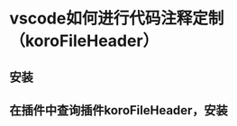 <!--
 * @Author: your name
 * @Date: 2021-10-28 14:53:33
 * @LastEditTime: 2021-10-28 14:56:53
 * @LastEditors: Please set LastEditors
 * @Description: In User Settings Edit
 * @FilePath: \incometaxportalh:\gitHub\days_blog\vscode配置\vscode如何进行代码注释定制（koroFileHeader）.md
-->

# vscode如何进行代码注释定制（koroFileHeader）

## 安装
## 在插件中查询插件koroFileHeader，安装